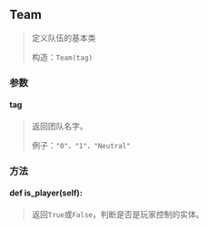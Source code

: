 ## Team

> 定义队伍的基本类
> 
> 构造：`Team(tag)`

### 参数

#### tag

> 返回团队名字。
> 
> 例子：`"0"，"1"，"Neutral"`

### 方法

#### def is_player(self):

> 返回`True`或`False`，判断是否是玩家控制的实体。
